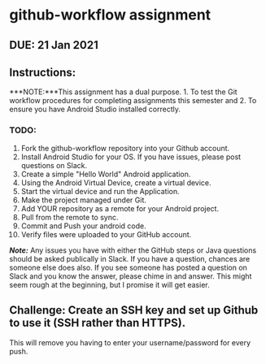 # github-workflow assignment

## DUE: 21 Jan 2021

## Instructions:
***NOTE:***This assignment has a dual purpose. 1. To test the Git workflow procedures for completing assignments this semester and 2. To ensure you have Android Studio installed correctly.

### TODO:
1. Fork the github-workflow repository into your Github account.
1. Install Android Studio for your OS. If you have issues, please post questions on Slack.
2. Create a simple "Hello World" Android application.
3. Using the Android Virtual Device, create a virtual device.
4. Start the virtual device and run the Application.
5. Make the project managed under Git.
6. Add YOUR repository as a remote for your Android project.
7. Pull from the remote to sync.
8. Commit and Push your android code.
9. Verify files were uploaded to your GitHub account.
 
 ***Note:*** Any issues you have with either the GitHub steps or Java questions should be asked publically in Slack. If you have a question, chances are someone else does also. If you see someone has posted a question on Slack and you know the answer, please chime in and answer. This might seem rough at the beginning, but I promise it will get easier.
 
 ## Challenge: Create an SSH key and set up Github to use it (SSH rather than HTTPS). ##
 This will remove you having to enter your username/password for every push.
